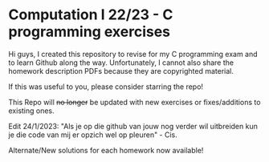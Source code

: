 # Computation I 22/23 - C programming exercises

Hi guys, I created this repository to revise for my C programming exam and to learn Github along the way. Unfortunately, I cannot also share the homework description PDFs because they are copyrighted material. 

If this was useful to you, please consider starring the repo!

This Repo will ~~no longer~~ be updated with new exercises or fixes/additions to existing ones.

Edit 24/1/2023:
"Als je op die github van jouw nog verder wil uitbreiden kun je die code van mij er opzich wel op pleuren" - Cis.

Alternate/New solutions for each homework now available!

